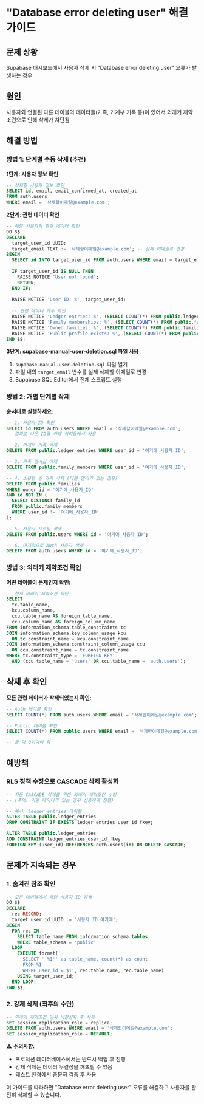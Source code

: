# "Database error deleting user" 해결 가이드

## 문제 상황
Supabase 대시보드에서 사용자 삭제 시 "Database error deleting user" 오류가 발생하는 경우

## 원인
사용자와 연결된 다른 테이블의 데이터들(가족, 가계부 기록 등)이 있어서 외래키 제약조건으로 인해 삭제가 차단됨

## 해결 방법

### 방법 1: 단계별 수동 삭제 (추천)

**1단계: 사용자 정보 확인**
```sql
-- 삭제할 사용자 정보 확인
SELECT id, email, email_confirmed_at, created_at 
FROM auth.users 
WHERE email = '삭제할이메일@example.com';
```

**2단계: 관련 데이터 확인**
```sql
-- 해당 사용자의 관련 데이터 확인
DO $$
DECLARE
  target_user_id UUID;
  target_email TEXT := '삭제할이메일@example.com'; -- 실제 이메일로 변경
BEGIN
  SELECT id INTO target_user_id FROM auth.users WHERE email = target_email;
  
  IF target_user_id IS NULL THEN
    RAISE NOTICE 'User not found';
    RETURN;
  END IF;
  
  RAISE NOTICE 'User ID: %', target_user_id;
  
  -- 관련 데이터 개수 확인
  RAISE NOTICE 'Ledger entries: %', (SELECT COUNT(*) FROM public.ledger_entries WHERE user_id = target_user_id);
  RAISE NOTICE 'Family memberships: %', (SELECT COUNT(*) FROM public.family_members WHERE user_id = target_user_id);
  RAISE NOTICE 'Owned families: %', (SELECT COUNT(*) FROM public.families WHERE owner_id = target_user_id);
  RAISE NOTICE 'Public profile exists: %', (SELECT COUNT(*) FROM public.users WHERE id = target_user_id);
END $$;
```

**3단계: supabase-manual-user-deletion.sql 파일 사용**
1. `supabase-manual-user-deletion.sql` 파일 열기
2. 파일 내의 `target_email` 변수를 실제 삭제할 이메일로 변경
3. Supabase SQL Editor에서 전체 스크립트 실행

### 방법 2: 개별 단계별 삭제

**순서대로 실행하세요:**

```sql
-- 1. 사용자 ID 확인
SELECT id FROM auth.users WHERE email = '삭제할이메일@example.com';
-- 결과로 나온 ID를 아래 쿼리들에서 사용

-- 2. 가계부 기록 삭제
DELETE FROM public.ledger_entries WHERE user_id = '여기에_사용자_ID';

-- 3. 가족 멤버십 삭제  
DELETE FROM public.family_members WHERE user_id = '여기에_사용자_ID';

-- 4. 소유한 빈 가족 삭제 (다른 멤버가 없는 경우)
DELETE FROM public.families 
WHERE owner_id = '여기에_사용자_ID'
AND id NOT IN (
  SELECT DISTINCT family_id 
  FROM public.family_members 
  WHERE user_id != '여기에_사용자_ID'
);

-- 5. 사용자 프로필 삭제
DELETE FROM public.users WHERE id = '여기에_사용자_ID';

-- 6. 마지막으로 Auth 사용자 삭제
DELETE FROM auth.users WHERE id = '여기에_사용자_ID';
```

### 방법 3: 외래키 제약조건 확인

**어떤 테이블이 문제인지 확인:**
```sql
-- 현재 외래키 제약조건 확인
SELECT 
  tc.table_name, 
  kcu.column_name, 
  ccu.table_name AS foreign_table_name,
  ccu.column_name AS foreign_column_name 
FROM information_schema.table_constraints tc 
JOIN information_schema.key_column_usage kcu 
  ON tc.constraint_name = kcu.constraint_name
JOIN information_schema.constraint_column_usage ccu 
  ON ccu.constraint_name = tc.constraint_name
WHERE tc.constraint_type = 'FOREIGN KEY'
  AND (ccu.table_name = 'users' OR ccu.table_name = 'auth.users');
```

## 삭제 후 확인

**모든 관련 데이터가 삭제되었는지 확인:**
```sql
-- Auth 테이블 확인
SELECT COUNT(*) FROM auth.users WHERE email = '삭제한이메일@example.com';

-- Public 테이블 확인  
SELECT COUNT(*) FROM public.users WHERE email = '삭제한이메일@example.com';

-- 둘 다 0이어야 함
```

## 예방책

### RLS 정책 수정으로 CASCADE 삭제 활성화
```sql
-- 자동 CASCADE 삭제를 위한 외래키 제약조건 수정
-- (주의: 기존 데이터가 있는 경우 신중하게 진행)

-- 예시: ledger_entries 테이블
ALTER TABLE public.ledger_entries 
DROP CONSTRAINT IF EXISTS ledger_entries_user_id_fkey;

ALTER TABLE public.ledger_entries 
ADD CONSTRAINT ledger_entries_user_id_fkey 
FOREIGN KEY (user_id) REFERENCES auth.users(id) ON DELETE CASCADE;
```

## 문제가 지속되는 경우

### 1. 숨겨진 참조 확인
```sql
-- 모든 테이블에서 해당 사용자 ID 검색
DO $$
DECLARE
  rec RECORD;
  target_user_id UUID := '사용자_ID_여기에';
BEGIN
  FOR rec IN 
    SELECT table_name FROM information_schema.tables 
    WHERE table_schema = 'public'
  LOOP
    EXECUTE format('
      SELECT ''%I'' as table_name, count(*) as count 
      FROM %I 
      WHERE user_id = $1', rec.table_name, rec.table_name) 
    USING target_user_id;
  END LOOP;
END $$;
```

### 2. 강제 삭제 (최후의 수단)
```sql
-- 외래키 제약조건 임시 비활성화 후 삭제
SET session_replication_role = replica;
DELETE FROM auth.users WHERE email = '삭제할이메일@example.com';
SET session_replication_role = DEFAULT;
```

⚠️ **주의사항:**
- 프로덕션 데이터베이스에서는 반드시 백업 후 진행
- 강제 삭제는 데이터 무결성을 깨뜨릴 수 있음
- 테스트 환경에서 충분히 검증 후 사용

이 가이드를 따라하면 "Database error deleting user" 오류를 해결하고 사용자를 완전히 삭제할 수 있습니다.